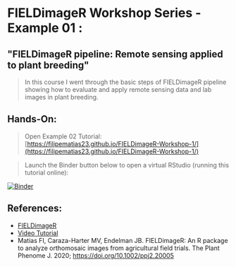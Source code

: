 # FIELDimageR Workshop Series - Example 01 : 

## "FIELDimageR pipeline:  Remote sensing applied to plant breeding"

> In this course I went through the basic steps of FIELDimageR pipeline showing how to evaluate and apply remote sensing data and lab images in plant breeding. 

## Hands-On:

> Open Example 02 Tutorial: [https://filipematias23.github.io/FIELDimageR-Workshop-1/](https://filipematias23.github.io/FIELDimageR-Workshop-1/)

> Launch the Binder button below to open a virtual RStudio (running this tutorial online):

[![Binder](https://mybinder.org/badge_logo.svg)](https://mybinder.org/v2/gh/filipematias23/FIELDimageR-Workshop-1.git/main?urlpath=rstudio)

## References:
* [FIELDimageR](https://github.com/OpenDroneMap/FIELDimageR)
* [Video Tutorial](https://drive.google.com/file/d/1k4-YlBFU5HGGiMovj2sIo8e2qPcbLYIm/view)
* Matias FI, Caraza-Harter MV, Endelman JB. FIELDimageR: An R package to analyze orthomosaic images from agricultural field trials. The Plant Phenome J. 2020; https://doi.org/10.1002/ppj2.20005

